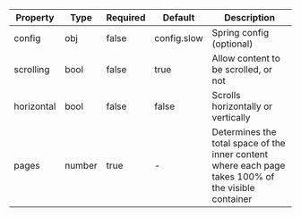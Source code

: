 | Property   | Type   | Required | Default     | Description                                                                                         |
| ---------- | ------ | -------- | ----------- | --------------------------------------------------------------------------------------------------- |
| config     | obj    | false    | config.slow | Spring config (optional)                                                                            |
| scrolling  | bool   | false    | true        | Allow content to be scrolled, or not                                                                |
| horizontal | bool   | false    | false       | Scrolls horizontally or vertically                                                                  |
| pages      | number | true     | -           | Determines the total space of the inner content where each page takes 100% of the visible container |
